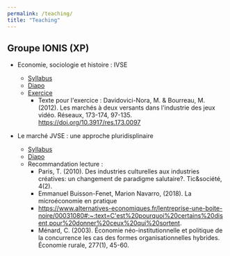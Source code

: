 ```yaml
---
permalink: /teaching/
title: "Teaching"
---
```


## Groupe IONIS (XP)
- Economie, sociologie et histoire : IVSE
  - [Syllabus](https://drive.google.com/file/d/19X2oYl4s4TVfC2RSpb5CjoKvhGLiByXV/view?usp=sharing)
  - [Diapo](https://drive.google.com/file/d/17GvP7AUzEbV2jR9lNyDfObONKRkPQjCv/view?usp=sharing)
  - [Exercice](https://drive.google.com/file/d/17ahHZ3E-NmwiDAArFaQOviVk3K6qXtuQ/view?usp=sharing)
    - Texte pour l'exercice : Davidovici-Nora, M. & Bourreau, M. (2012). Les marchés à deux versants dans l'industrie des jeux vidéo. Réseaux, 173-174, 97-135. https://doi.org/10.3917/res.173.0097 

- Le marché JVSE : une approche pluridisplinaire
  - [Syllabus](https://drive.google.com/file/d/1KcsF5fh1rl6mXBJC00eWVdrEJzEbDAOJ/view?usp=sharing) 
  - [Diapo](https://drive.google.com/file/d/1AY0-ypf4gq5ZC8MX72BzjmInrQo_ID1_/view?usp=sharing)
  - Recommandation lecture :
    - Paris, T. (2010). Des industries culturelles aux industries créatives: un changement de paradigme salutaire?. Tic&société, 4(2).
    - Emmanuel Buisson-Fenet, Marion Navarro, (2018). La microéconomie en pratique
    - https://www.alternatives-economiques.fr/lentreprise-une-boite-noire/00031080#:~:text=C'est%20pourquoi%20certains%20disent,pour%20donner%20ceux%20qui%20sortent.
    - Ménard, C. (2003). Économie néo-institutionnelle et politique de la concurrence les cas des formes organisationnelles hybrides. Économie rurale, 277(1), 45-60.
    

